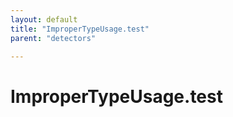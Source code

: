 ```yaml
---
layout: default
title: "ImproperTypeUsage.test"
parent: "detectors"

---
```

# ImproperTypeUsage.test
